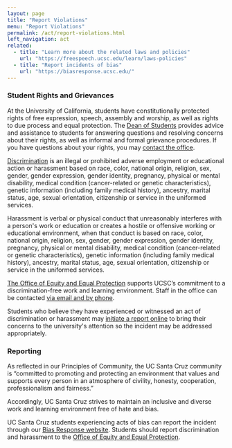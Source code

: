 ```yaml
---
layout: page
title: "Report Violations"
menu: "Report Violations"
permalink: /act/report-violations.html
left_navigation: act
related:
  - title: "Learn more about the related laws and policies"
    url: "https://freespeech.ucsc.edu/learn/laws-policies"
  - title: "Report incidents of bias"
    url: "https://biasresponse.ucsc.edu/"
---
```


### Student Rights and Grievances

At the University of California, students have constitutionally protected rights of free expression, speech, assembly and worship, as well as rights to due process and equal protection. The [Dean of Students](https://deanofstudents.ucsc.edu/) provides advice and assistance to students for answering questions and resolving concerns about their rights, as well as informal and formal grievance procedures. If you have questions about your rights, you may [contact the office](https://deanofstudents.ucsc.edu/about/contact.html).

[Discrimination](https://equity.ucsc.edu/index.html) is an illegal or prohibited adverse employment or educational action or harassment based on race, color, national origin, religion, sex, gender, gender expression, gender identity, pregnancy, physical or mental disability, medical condition (cancer-related or genetic characteristics), genetic information (including family medical history), ancestry, marital status, age, sexual orientation, citizenship or service in the uniformed services.

Harassment is verbal or physical conduct that unreasonably interferes with a person's work or education or creates a hostile or offensive working or educational environment, when that conduct is based on race, color, national origin, religion, sex, gender, gender expression, gender identity, pregnancy, physical or mental disability, medical condition (cancer-related or genetic characteristics), genetic information (including family medical history), ancestry, marital status, age, sexual orientation, citizenship or service in the uniformed services.

[The Office of Equity and Equal Protection](https://equity.ucsc.edu/index.html) supports UCSC’s commitment to a discrimination-free work and learning environment. Staff in the office can be contacted [via email and by phone](https://equity.ucsc.edu/about/contact.html).

Students who believe they have experienced or witnessed an act of discrimination or harassment may [initiate a report online](https://equity.ucsc.edu/index.html) to bring their concerns to the university's attention so the incident may be addressed appropriately.   

### Reporting

As reflected in our Principles of Community, the UC Santa Cruz community is “committed to promoting and protecting an environment that values and supports every person in an atmosphere of civility, honesty, cooperation, professionalism and fairness.”

Accordingly, UC Santa Cruz strives to maintain an inclusive and diverse work and learning environment free of hate and bias.

UC Santa Cruz students experiencing acts of bias can report the incident through our [Bias Response website](https://biasresponse.ucsc.edu/). Students should report discrimination and harassment to the [Office of Equity and Equal Protection](https://equity.ucsc.edu/).
